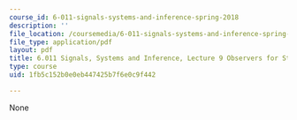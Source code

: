 ```yaml
---
course_id: 6-011-signals-systems-and-inference-spring-2018
description: ''
file_location: /coursemedia/6-011-signals-systems-and-inference-spring-2018/1fb5c152b0e0eb447425b7f6e0c9f442_MIT6_011S18lec9.pdf
file_type: application/pdf
layout: pdf
title: 6.011 Signals, Systems and Inference, Lecture 9 Observers for State Estimation
type: course
uid: 1fb5c152b0e0eb447425b7f6e0c9f442

---
```

None